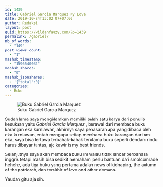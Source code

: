 ```yaml
---
id: 1439
title: Gabriel Garcia Marquez My Love
date: 2019-10-24T13:02:07+07:00
author: Redaksi
layout: post
guid: https://wildanfauzy.com/?p=1439
permalink: /gabriel/
nb_of_words:
  - "149"
post_views_count:
  - "1"
mashsb_timestamp:
  - "1596540032"
mashsb_shares:
  - "0"
mashsb_jsonshares:
  - '{"total":0}'
categories:
  - Buku
---
```

<figure class="wp-block-image"><img src="https://wildanfauzyart.files.wordpress.com/2020/04/62cce-img_20191021_114327.jpg?w=768&#038;h=576" alt="Buku Gabriel Garcia Marquez" class="wp-image-1440" data-recalc-dims="1" /><figcaption>Buku Gabriel Garcia Marquez </figcaption></figure> 

Sudah lama saya mengidamkan memiliki salah satu karya dari penulis kesukaan yaitu _Gabriel Garcia Marquez_ , berawal dari membaca buku karangan eka kurniawan, akhirnya saya penasaran apa yang dibaca oleh eka kurniawan, entah mengapa setiap membaca buku karangan dari om eka, saya bisa tertawa terbahak-bahak terutama buku seperti dendam rindu harus dibayar tuntas, ajo kawir is my best friends.

Selanjutnya saya akan membaca buku ini walau tidak lancar berbahasa inggris tetapi masih bisa sedikit memahami perlu bantuan dari smolcomrade hehehe, ada tiga buku yang pertama adalah news of kidnaping, the autumn of the patriarch, dan terakhir of love and other demons.

Yaudah gitu aja sih.